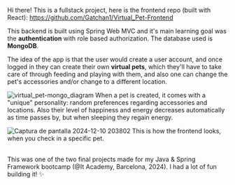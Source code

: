 Hi there!
This is a fullstack project, here is the frontend repo (built with React): https://github.com/Gatchan1/Virtual_Pet-Frontend

This backend is built using Spring Web MVC and it's main learning goal was the **authentication** with role based authorization.
The database used is **MongoDB**.

The idea of the app is that the user would create a user account, and once logged in they can create their own **virtual pets**, 
which they'll have to take care of through feeding and playing with them, and also one can change the pet's accessories and/or change to a different location.

![virtual_pet-mongo_diagram](https://github.com/user-attachments/assets/ed79d911-794d-4f9b-82a9-468dbac42a6d)
When a pet is created, it comes with a "unique" personality: random preferences regarding accessories and locations.
Also their level of happiness and energy decreases automatically as time passes by, but when sleeping they regain energy.

![Captura de pantalla 2024-12-10 203802](https://github.com/user-attachments/assets/230641cf-50e9-40ba-bd98-859db7fafc35)
This is how the frontend looks, when you check in a specific pet.

<br>
This was one of the two final projects made for my Java & Spring Framework bootcamp (@It Academy, Barcelona, 2024). I had a lot of fun building it! ✨
